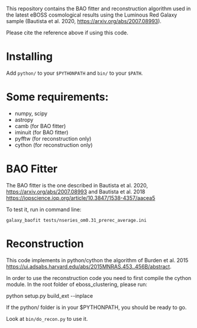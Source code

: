 This repository contains the BAO fitter and reconstruction algorithm used in
the latest eBOSS cosmological results using the Luminous Red Galaxy sample 
(Bautista et al. 2020, https://arxiv.org/abs/2007.08993).

Please cite the reference above if using this code. 

# Installing

Add `python/` to your `$PYTHONPATH` and `bin/` to your `$PATH`.

# Some requirements:

- numpy, scipy
- astropy 
- camb (for BAO fitter)
- iminuit (for BAO fitter)
- pyfftw (for reconstruction only)
- cython (for reconstruction only)

# BAO Fitter

The BAO fitter is the one described in Bautista et al. 2020, https://arxiv.org/abs/2007.08993 and Bautista et al. 2018 https://iopscience.iop.org/article/10.3847/1538-4357/aacea5

To test it, run in command line:

`galaxy_baofit tests/nseries_om0.31_prerec_average.ini`


# Reconstruction

This code implements in python/cython the algorithm of Burden et al. 2015 https://ui.adsabs.harvard.edu/abs/2015MNRAS.453..456B/abstract.

In order to use the reconstruction code you need to first compile the cython module. In the root folder of eboss_clustering, please run:

python setup.py build_ext --inplace

If the python/ folder is in your $PYTHONPATH, you should be ready to go. 

Look at `bin/do_recon.py` to use it.





